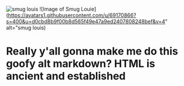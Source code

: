 <img src="https://avatars1.githubusercontent.com/u/69170866?s=400&u=d0cbd8b9f00b8d565f49e47a9ed2407808248bef&v=4" alt="smug louis"></img>
![Image of Smug Louie](https://avatars1.githubusercontent.com/u/69170866?s=400&u=d0cbd8b9f00b8d565f49e47a9ed2407808248bef&v=4" alt="smug louis)

<h1>Really y'all gonna make me do this goofy alt markdown? HTML is ancient and established</h1>
